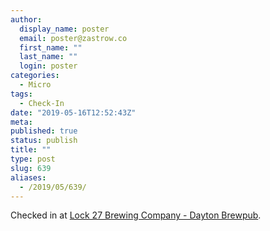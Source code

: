 ```yaml
---
author:
  display_name: poster
  email: poster@zastrow.co
  first_name: ""
  last_name: ""
  login: poster
categories:
  - Micro
tags:
  - Check-In
date: "2019-05-16T12:52:43Z"
meta:
published: true
status: publish
title: ""
type: post
slug: 639
aliases:
  - /2019/05/639/
---
```

<p>Checked in at <a href="http://4sq.com/2nWCpVI">Lock 27 Brewing Company - Dayton Brewpub</a>.</p>
